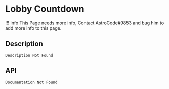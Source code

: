 # Lobby Countdown

!!! info
    This Page needs more info, Contact AstroCode#9853 and bug him to add more info to this page.

## Description

    Description Not Found

## API

    Documentation Not Found
